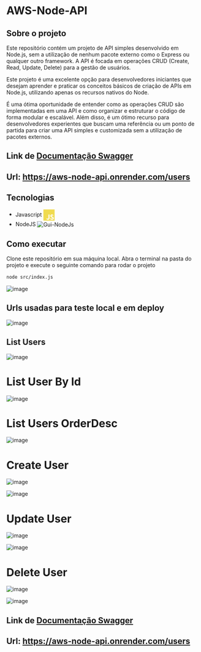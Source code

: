 # AWS-Node-API

## Sobre o projeto 

Este repositório contém um projeto de API simples desenvolvido em Node.js, sem a utilização de nenhum pacote externo como o Express ou qualquer outro framework. A API é focada em operações CRUD (Create, Read, Update, Delete) para a gestão de usuários.

Este projeto é uma excelente opção para desenvolvedores iniciantes que desejam aprender e praticar os conceitos básicos de criação de APIs em Node.js, utilizando apenas os recursos nativos do Node. 

É uma ótima oportunidade de entender como as operações CRUD são implementadas em uma API e como organizar e estruturar o código de forma modular e escalável. Além disso, é um ótimo recurso para desenvolvedores experientes que buscam uma referência ou um ponto de partida para criar uma API simples e customizada sem a utilização de pacotes externos.

## Link de [Documentação Swagger](https://app.swaggerhub.com/apis-docs/athena272/aws-node-api/1.0.0#/)
## Url: https://aws-node-api.onrender.com/users

## Tecnologias
- Javascript <img align="center" alt="Gui-Js" height="30" width="30" src="https://raw.githubusercontent.com/devicons/devicon/master/icons/javascript/javascript-plain.svg"> 
- NodeJS <img align="center" alt="Gui-NodeJs" height="30" width="30" src="https://cdn.jsdelivr.net/gh/devicons/devicon/icons/nodejs/nodejs-original.svg" />
         
## Como executar

Clone este repositório em sua máquina local.
Abra o terminal na pasta do projeto e execute o seguinte comando para rodar o projeto
```bash
node src/index.js
```
![image](https://github.com/athena272/aws-node-api/assets/58920070/38df4468-6a00-4337-83b8-83fec4654e84)

## Urls usadas para teste local e em deploy
![image](https://github.com/athena272/aws-node-api/assets/58920070/c9ad0377-189e-4a4b-84b4-12733863fe96)


## List Users
![image](https://github.com/athena272/aws-node-api/assets/58920070/971f339b-ff10-4a0c-b35f-f20e7b54a101)

# List User By Id
![image](https://github.com/athena272/aws-node-api/assets/58920070/f61e4c12-501b-471c-b913-fe46431e6dd7)

# List Users OrderDesc
![image](https://github.com/athena272/aws-node-api/assets/58920070/b6b30999-2f9c-4866-992b-42343ec1c1d3)

# Create User
![image](https://github.com/athena272/aws-node-api/assets/58920070/a5dbb9c0-5cc5-4320-aedc-913b2260dbbf)

![image](https://github.com/athena272/aws-node-api/assets/58920070/25d2686e-00ad-4894-a158-7c6985171117)

# Update User
![image](https://github.com/athena272/aws-node-api/assets/58920070/acb1f9da-d34a-4f11-b8a5-4f4f9173ae38)

![image](https://github.com/athena272/aws-node-api/assets/58920070/3b77c93f-9bad-4803-8178-ee5a28882d4b)

# Delete User
![image](https://github.com/athena272/aws-node-api/assets/58920070/0e368d96-7972-4174-b25a-1397a30edde9)

![image](https://github.com/athena272/aws-node-api/assets/58920070/80e716b7-6e19-4ebd-9280-be99e9d65848)

## Link de [Documentação Swagger](https://app.swaggerhub.com/apis-docs/athena272/aws-node-api/1.0.0#/)
## Url: https://aws-node-api.onrender.com/users


